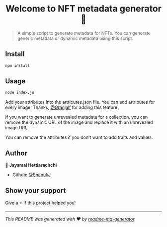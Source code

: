 <h1 align="center">Welcome to NFT metadata generator 👋</h1>
<p>
</p>

> A simple script to generate metadata for NFTs. You can generate generic metadata or dynamic metadata using this script.

## Install

```sh
npm install
```

## Usage

```sh
node index.js
```

Add your attributes into the attributes.json file. You can add attributes for every image. Thanks, [@Granjalf](https://github.com/Granjalf) for adding this feature.

If you want to generate unrevealed metadata for a collection, you can remove the dynamic URL of the image and replace it with an unrevealed image URL.

You can remove the attributes if you don't want to add traits and values.

## Author

👤 **Jayamal Hettiarachchi**

* Github: [@ShanukJ](https://github.com/ShanukJ)

## Show your support

Give a ⭐️ if this project helped you!

***
_This README was generated with ❤️ by [readme-md-generator](https://github.com/kefranabg/readme-md-generator)_